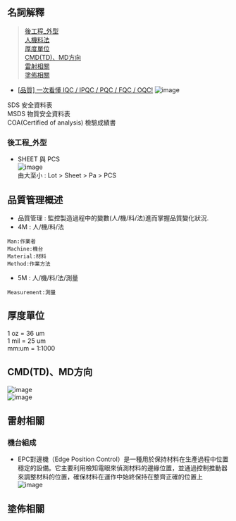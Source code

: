 
## 名詞解釋
> [後工程_外型](#後工程_外型)  
> [人機料法](#品質管理概述)  
> [厚度單位](#厚度單位)  
> [CMD(TD)、MD方向](#CMD(TD)、MD方向)  
> [雷射相關](#雷射相關)  
> [塗佈相關](#塗佈相關)  

- [[品質] 一次看懂 IQC / IPQC / PQC / FQC / OQC!](https://nyonyou.pixnet.net/blog/post/460033975)
![image](https://user-images.githubusercontent.com/79491888/177439467-a049b9ac-bbfc-4947-8df2-9250a770565c.png)  

SDS 安全資料表  
MSDS 物質安全資料表  
COA(Certified of analysis) 檢驗成績書

### 後工程_外型
- SHEET 與 PCS  
![image](https://user-images.githubusercontent.com/79491888/177895098-65021bae-5f5f-47b2-8f39-14e16799f3c6.png)  
由大至小 : Lot > Sheet > Pa > PCS


## 品質管理概述
- 品質管理 : 監控製造過程中的變數(人/機/料/法)進而掌握品質變化狀況.
- 4M : 人/機/料/法
```
Man:作業者
Machine:機台
Material:材料
Method:作業方法
```
- 5M : 人/機/料/法/測量
```
Measurement:測量
```

## 厚度單位
1 oz = 36 um  
1 mil = 25 um  
mm:um = 1:1000  

## CMD(TD)、MD方向
![image](https://user-images.githubusercontent.com/79491888/177449348-78365ae7-1e03-486f-846e-63bb647d1b4c.png)  
![image](https://github.com/user-attachments/assets/82e4cc20-42e5-4c4a-9dbe-553dcd5a610b)  

## 雷射相關
### 機台組成
- EPC對邊機（Edge Position Control）是一種用於保持材料在生產過程中位置穩定的設備。它主要利用檢知電眼來偵測材料的邊緣位置，並通過控制推動器來調整材料的位置，確保材料在運作中始終保持在整齊正確的位置上  
![image](https://github.com/user-attachments/assets/eb2be15c-0a77-4bba-8c8d-9e8d084087d0)


## 塗佈相關


